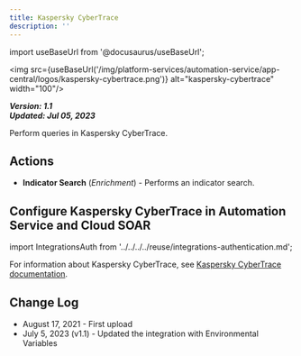 ```yaml
---
title: Kaspersky CyberTrace
description: ''
---
```

import useBaseUrl from '@docusaurus/useBaseUrl';

<img src={useBaseUrl('/img/platform-services/automation-service/app-central/logos/kaspersky-cybertrace.png')} alt="kaspersky-cybertrace" width="100"/>

***Version: 1.1  
Updated: Jul 05, 2023***

Perform queries in Kaspersky CyberTrace.

## Actions

* **Indicator Search** (*Enrichment*) - Performs an indicator search.

## Configure Kaspersky CyberTrace in Automation Service and Cloud SOAR

import IntegrationsAuth from '../../../../reuse/integrations-authentication.md';

<IntegrationsAuth/>

For information about Kaspersky CyberTrace, see [Kaspersky CyberTrace documentation](https://support.kaspersky.com/cybertrace/4.4/en-US/226871.htm).

## Change Log

* August 17, 2021 - First upload
* July 5, 2023 (v1.1) - Updated the integration with Environmental Variables
